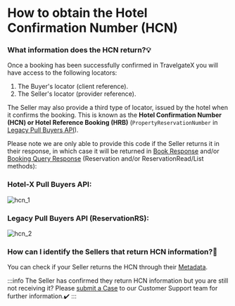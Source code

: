 ﻿---
sidebar_position: 3
---

# How to obtain the Hotel Confirmation Number (HCN)

### What information does the HCN return?💡
Once a booking has been successfully confirmed in TravelgateX you will have access to the following locators:
1. The Buyer's locator (client reference).
1. The Seller's locator (provider reference).

The Seller may also provide a third type of locator, issued by the hotel when it confirms the booking. This is known as the **Hotel Confirmation Number (HCN) or Hotel Reference Booking (HRB)** (`PropertyReservationNumber` in [Legacy Pull Buyers API](/docs/apis/for-buyers/legacy-pull-buyers-api/booking-flow/reservation#success-response-data-breakdown)).

Please note we are only able to provide this code if the Seller returns it in their response, in which case it will be returned in [Book Response](/kb/our-products/are-you-a-buyer/our-methods/booking-flow/book/hotel-x-development-book-mutation) and/or [Booking Query Response](/kb/our-products/are-you-a-buyer/our-methods/booking-management/booking/what-is-hotel-x-booking-query) (Reservation and/or ReservationRead/List methods):

### Hotel-X Pull Buyers API:

![hcn_1](https://storage.travelgate.com/kbase/hcn_1.jpg)


### Legacy Pull Buyers API (ReservationRS):
![hcn_2](https://storage.travelgate.com/kbase/hcn_2.jpg)


### How can I identify the Sellers that return HCN information?🔎
You can check if your Seller returns the HCN through their [Metadata](/kb/our-products/are-you-a-buyer/our-methods/static-content/hotel-x-metadata-query).

:::info
The Seller has confirmed they return HCN information but you are still not receiving it? Please [submit a Case](https://app.travelgate.com/support) to our Customer Support team for further information.✔️
:::

 